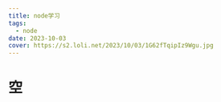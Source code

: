 ```yaml
---
title: node学习
tags:
  - node
date: 2023-10-03
cover: https://s2.loli.net/2023/10/03/1G62fTqipIz9Wgu.jpg
---
```


# 空
